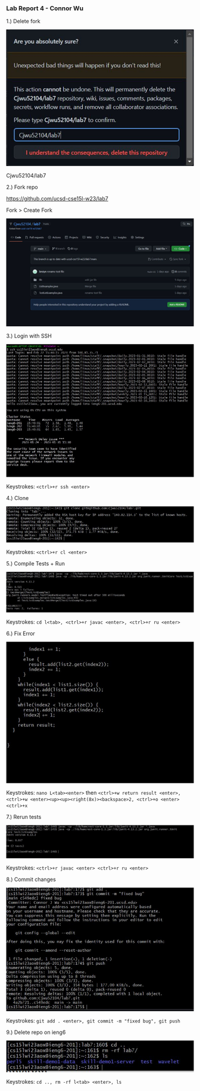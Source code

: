 ### Lab Report 4 - Connor Wu

1.) Delete fork

![image](assets/report-4/remove.JPG)

Cjwu52104/lab7

2.) Fork repo

https://github.com/ucsd-cse15l-w23/lab7

Fork > Create Fork

![image](assets/report-4/fork.JPG)

3.) Login with SSH

![image](assets/report-4/ssh.JPG)

Keystrokes: `<ctrl>+r ssh <enter>`

4.) Clone
  
![image](assets/report-4/clone.JPG)

Keystrokes: `<ctrl>+r cl <enter>`

5.) Compile Tests + Run

![image](assets/report-4/fail.JPG)

Keystrokes: `cd l<tab>, <ctrl>+r javac <enter>, <ctrl>+r ru <enter>`

6.) Fix Error

![image](assets/report-4/fix.JPG)

Keystrokes: `nano L<tab><enter>` then `<ctrl>+w return result <enter>, <ctrl>+w <enter><up><up><right(8x)><backspace>2, <ctrl>+o <enter> <ctrl>+x`

7.) Rerun tests

![image](assets/report-4/pass.JPG)

Keystrokes: `<ctrl>+r javac <enter> <ctrl>+r ru <enter>`

8.) Commit changes

![image](assets/report-4/commit.JPG)

Keystrokes: `git add . <enter>, git commit -m "fixed bug", git push`

9.) Delete repo on ieng6

![image](assets/report-4/delete.JPG)

Keystrokes: `cd .., rm -rf l<tab> <enter>, ls`

